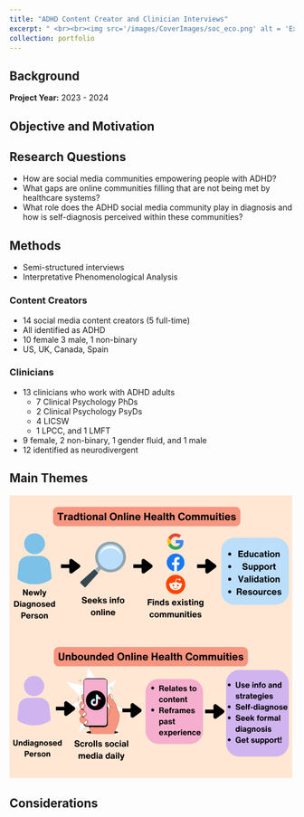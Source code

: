 ```yaml
---
title: "ADHD Content Creator and Clinician Interviews"
excerpt: " <br><br><img src='/images/CoverImages/soc_eco.png' alt = 'Exploratory Research, ADHD Content Creator and Clinician Interviews, Expert opinions on social media and ADHD stigma. Community-Based, Interviews, Qualitative'>"
collection: portfolio
---
```


## Background

**Project Year:** 2023 - 2024

## Objective and Motivation


## Research Questions
- How are social media communities empowering people with ADHD?
- What gaps are online communities filling that are not being met by healthcare systems?
- What role does the ADHD social media community play in diagnosis and how is self-diagnosis perceived within these communities?

## Methods
- Semi-structured interviews
- Interpretative Phenomenological Analysis

### Content Creators
- 14 social media content creators (5 full-time)
- All identified as ADHD
- 10 female 3 male, 1 non-binary
- US, UK, Canada, Spain

### Clinicians
- 13 clinicians who work with ADHD adults
  - 7 Clinical Psychology PhDs
  - 2 Clinical Psychology PsyDs
  - 4 LICSW
  - 1 LPCC, and 1 LMFT 
- 9 female, 2 non-binary, 1 gender fluid, and 1 male
- 12 identified as neurodivergent


## Main Themes


<img src='/images/ohcs.png'  alt = 'Model of online health communities. Traditional OHCs: A newly diagnosed person seeks information online. They find existing communities via Google, Facebook, and Reddit. They get education, support, validation, and resources. Unbounded online health communities: An undignosed person scrolls daily on TikTok. They start seeing content about ADHD, relating to content and reframing their past experiences. They then can use the info/strategies, self-diagnose, seek formal diagnoses, and get support.'>



## Considerations


